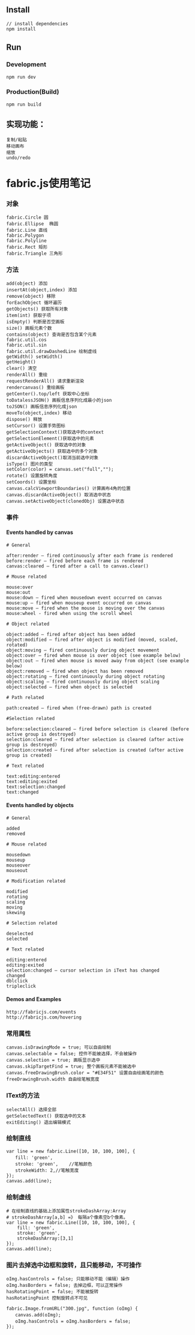 ## Install
```bush
// install dependencies
npm install
```
## Run
### Development
```bush
npm run dev
```
### Production(Build)
```bush
npm run build
```
## 实现功能： 
    复制/粘贴
    移动画布
    缩放
    undo/redo
    

# fabric.js使用笔记
### 对象
    fabric.Circle 圆
    fabric.Ellipse	椭圆
    fabric.Line 直线
    fabric.Polygon
    fabric.Polyline
    fabric.Rect 矩形
    fabric.Triangle 三角形

### 方法
    add(object) 添加
    insertAt(object,index) 添加
    remove(object) 移除
    forEachObject 循环遍历 
    getObjects() 获取所有对象
    item(int) 获取子项
    isEmpty() 判断是否空画板
    size() 画板元素个数
    contains(object) 查询是否包含某个元素
    fabric.util.cos
    fabric.util.sin
    fabric.util.drawDashedLine 绘制虚线
    getWidth() setWidth()
    getHeight()
    clear() 清空
    renderAll() 重绘
    requestRenderAll() 请求重新渲染
    rendercanvas() 重绘画板
    getCenter().top/left 获取中心坐标
    toDatalessJSON() 画板信息序列化成最小的json
    toJSON() 画板信息序列化成json
    moveTo(object,index) 移动
    dispose() 释放
    setCursor() 设置手势图标
    getSelectionContext()获取选中的context
    getSelectionElement()获取选中的元素
    getActiveObject() 获取选中的对象
    getActiveObjects() 获取选中的多个对象
    discardActiveObject()取消当前选中对象 
    isType() 图片的类型
    setColor(color) = canvas.set("full","");
    rotate() 设置旋转角度
    setCoords() 设置坐标
    canvas.calcViewportBoundaries() 计算画布4角的位置
    canvas.discardActiveObject() 取消选中状态
    canvas.setActiveObject(clonedObj) 设置选中状态

### 事件
#### Events handled by canvas
    # General

    after:render — fired continuously after each frame is rendered
    before:render — fired before each frame is rendered
    canvas:cleared — fired after a call to canvas.clear()
    
    # Mouse related

    mouse:over
    mouse:out
    mouse:down — fired when mousedown event occurred on canvas
    mouse:up — fired when mouseup event occurred on canvas
    mouse:move — fired when the mouse is moving over the canvas
    mouse:wheel - fired when using the scroll wheel
    
    # Object related

    object:added — fired after object has been added
    object:modified — fired after object is modified (moved, scaled, rotated)
    object:moving — fired continuously during object movement
    object:over — fired when mouse is over object (see example below)
    object:out — fired when mouse is moved away from object (see example below)
    object:removed — fired when object has been removed
    object:rotating — fired continuously during object rotating
    object:scaling — fired continuously during object scaling
    object:selected — fired when object is selected
    
    # Path related

    path:created — fired when (free-drawn) path is created
    
    #Selection related

    before:selection:cleared — fired before selection is cleared (before active group is destroyed)
    selection:cleared — fired after selection is cleared (after active group is destroyed)
    selection:created — fired after selection is created (after active group is created)
    
    # Text related

    text:editing:entered
    text:editing:exited
    text:selection:changed
    text:changed

#### Events handled by objects
    # General

    added
    removed

    # Mouse related

    mousedown
    mouseup
    mouseover
    mouseout
    
    # Modification related

    modified
    rotating
    scaling
    moving
    skewing
    
    # Selection related

    deselected
    selected
    
    # Text related

    editing:entered
    editing:exited
    selection:changed — cursor selection in iText has changed
    changed
    dblclick
    tripleclick

#### Demos and Examples
    http://fabricjs.com/events
    http://fabricjs.com/hovering

### 常用属性
    canvas.isDrawingMode = true; 可以自由绘制
    canvas.selectable = false; 控件不能被选择，不会被操作
    canvas.selection = true; 画板显示选中
    canvas.skipTargetFind = true; 整个画板元素不能被选中
    canvas.freeDrawingBrush.color = "#E34F51" 设置自由绘画笔的颜色
    freeDrawingBrush.width 自由绘笔触宽度

### IText的方法
    selectAll() 选择全部
    getSelectedText() 获取选中的文本
    exitEditing() 退出编辑模式

### 绘制直线
```
var line = new fabric.Line([10, 10, 100, 100], {
　　fill: 'green',
　　stroke: 'green',    //笔触颜色
　　strokeWidth: 2,//笔触宽度
});
canvas.add(line);
```

### 绘制虚线
```
# 在绘制直线的基础上添加属性strokeDashArray:Array
# strokeDashArray[a,b] =》 每隔a个像素空b个像素。
var line = new fabric.Line([10, 10, 100, 100], {
    fill: 'green',
    stroke: 'green',
    strokeDashArray:[3,1] 
});
canvas.add(line);
```

### 图片去掉选中边框和旋转，且只能移动，不可操作
    oImg.hasControls = false; 只能移动不能（编辑）操作
    oImg.hasBorders = false; 去掉边框，可以正常操作
    hasRotatingPoint = false; 不能被旋转
    hasRotatingPoint 控制旋转点不可见

```
fabric.Image.fromURL("300.jpg", function (oImg) {
　　canvas.add(oImg);
　　oImg.hasControls = oImg.hasBorders = false;
});
```

